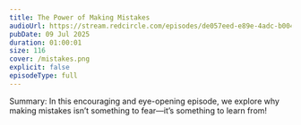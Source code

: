 ```yaml
---
title: The Power of Making Mistakes
audioUrl: https://stream.redcircle.com/episodes/de057eed-e89e-4adc-b004-eae135d3de32/stream.mp3
pubDate: 09 Jul 2025
duration: 01:00:01
size: 116
cover: /mistakes.png
explicit: false
episodeType: full
---
```

Summary: In this encouraging and eye-opening episode, we explore why making mistakes isn’t something to fear—it’s something to learn from!